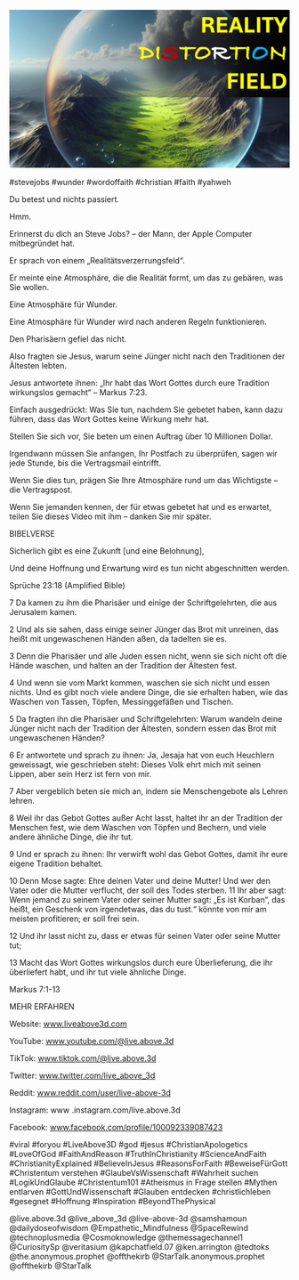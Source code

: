 ![Video cover image](../cover.jpg "cover photo")

#stevejobs #wunder #wordoffaith #christian #faith #yahweh

Du betest und nichts passiert.

Hmm.

Erinnerst du dich an Steve Jobs? – der Mann, der Apple Computer mitbegründet hat.

Er sprach von einem „Realitätsverzerrungsfeld“.

Er meinte eine Atmosphäre, die die Realität formt, um das zu gebären, was Sie wollen.

Eine Atmosphäre für Wunder.

Eine Atmosphäre für Wunder wird nach anderen Regeln funktionieren.

Den Pharisäern gefiel das nicht.

Also fragten sie Jesus, warum seine Jünger nicht nach den Traditionen der Ältesten lebten.

Jesus antwortete ihnen: „Ihr habt das Wort Gottes durch eure Tradition wirkungslos gemacht“ – Markus 7:23.

Einfach ausgedrückt: Was Sie tun, nachdem Sie gebetet haben, kann dazu führen, dass das Wort Gottes keine Wirkung mehr hat.

Stellen Sie sich vor, Sie beten um einen Auftrag über 10 Millionen Dollar.

Irgendwann müssen Sie anfangen, Ihr Postfach zu überprüfen, sagen wir jede Stunde, bis die Vertragsmail eintrifft.

Wenn Sie dies tun, prägen Sie Ihre Atmosphäre rund um das Wichtigste – die Vertragspost.

Wenn Sie jemanden kennen, der für etwas gebetet hat und es erwartet, teilen Sie dieses Video mit ihm – danken Sie mir später.

BIBELVERSE

Sicherlich gibt es eine Zukunft [und eine Belohnung],

Und deine Hoffnung und Erwartung wird es tun nicht abgeschnitten werden.

Sprüche 23:18 (Amplified Bible)

7 Da kamen zu ihm die Pharisäer und einige der Schriftgelehrten, die aus Jerusalem kamen.

2 Und als sie sahen, dass einige seiner Jünger das Brot mit unreinen, das heißt mit ungewaschenen Händen aßen, da tadelten sie es.

3 Denn die Pharisäer und alle Juden essen nicht, wenn sie sich nicht oft die Hände waschen, und halten an der Tradition der Ältesten fest.

4 Und wenn sie vom Markt kommen, waschen sie sich nicht und essen nichts. Und es gibt noch viele andere Dinge, die sie erhalten haben, wie das Waschen von Tassen, Töpfen, Messinggefäßen und Tischen.

5 Da fragten ihn die Pharisäer und Schriftgelehrten: Warum wandeln deine Jünger nicht nach der Tradition der Ältesten, sondern essen das Brot mit ungewaschenen Händen?

6 Er antwortete und sprach zu ihnen: Ja, Jesaja hat von euch Heuchlern geweissagt, wie geschrieben steht: Dieses Volk ehrt mich mit seinen Lippen, aber sein Herz ist fern von mir.

7 Aber vergeblich beten sie mich an, indem sie Menschengebote als Lehren lehren.

8 Weil ihr das Gebot Gottes außer Acht lasst, haltet ihr an der Tradition der Menschen fest, wie dem Waschen von Töpfen und Bechern, und viele andere ähnliche Dinge, die ihr tut.

9 Und er sprach zu ihnen: Ihr verwirft wohl das Gebot Gottes, damit ihr eure eigene Tradition behaltet.

10 Denn Mose sagte: Ehre deinen Vater und deine Mutter! Und wer den Vater oder die Mutter verflucht, der soll des Todes sterben. 11 Ihr aber sagt: Wenn jemand zu seinem Vater oder seiner Mutter sagt: „Es ist Korban“, das heißt, ein Geschenk von irgendetwas, das du tust.“ könnte von mir am meisten profitieren; er soll frei sein.

12 Und ihr lasst nicht zu, dass er etwas für seinen Vater oder seine Mutter tut;

13 Macht das Wort Gottes wirkungslos durch eure Überlieferung, die ihr überliefert habt, und ihr tut viele ähnliche Dinge.

Markus 7:1-13

MEHR ERFAHREN

Website: www.liveabove3d.com

 YouTube: www.youtube.com/@live.above.3d

TikTok: www.tiktok.com/@live.above.3d

Twitter: www.twitter.com/live_above_3d

Reddit: www.reddit.com/user/live-above-3d

Instagram: www .instagram.com/live.above.3d

Facebook: www.facebook.com/profile/100092339087423

#viral #foryou #LiveAbove3D #god #jesus #ChristianApologetics #LoveOfGod #FaithAndReason #TruthInChristianity #ScienceAndFaith #ChristianityExplained #BelieveInJesus #ReasonsForFaith #BeweiseFürGott #Christentum verstehen #GlaubeVsWissenschaft #Wahrheit suchen #LogikUndGlaube #Christentum101 #Atheismus in Frage stellen #Mythen entlarven #GottUndWissenschaft #Glauben entdecken #christlichleben #gesegnet #Hoffnung #Inspiration #BeyondThePhysical

@live.above.3d @live_above_3d @live-above-3d @samshamoun @dailydoseofwisdom @Empathetic_Mindfulness @SpaceRewind @technoplusmedia @Cosmoknowledge @themessagechannel1 @CuriositySp @veritasium @kapchatfield.07 @ken.arrington @tedtoks @the.anonymous.prophet @offthekirb @StarTalk.anonymous.prophet @offthekirb @StarTalk